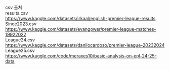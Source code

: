 csv 출처<br>
results.csv <br>
https://www.kaggle.com/datasets/irkaal/english-premier-league-results <br>
Since2023.csv <br>
https://www.kaggle.com/datasets/evangower/premier-league-matches-19922022 <br>
League24.csv <br>
https://www.kaggle.com/datasets/danilocardoso/premier-league-20232024 <br>
League25.csv <br>
https://www.kaggle.com/code/meraxes10/basic-analysis-on-epl-24-25-data<br>
